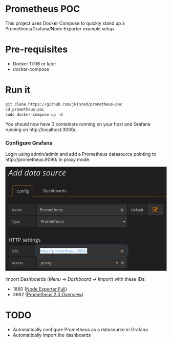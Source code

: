 # Prometheus POC

This project uses Docker Compose to quickly stand up a Prometheus/Grafana/Node Exporter example setup.

# Pre-requisites

* Docker 17.06 or later
* docker-compose

# Run it

```
git clone https://github.com/jkinred/prometheus-poc
cd prometheus-poc
sudo docker-compose up -d
```

You should now have 3 containers running on your host and Grafana running on http://localhost:3000/.

### Configure Grafana

Login using admin/admin and add a Prometheus datasource pointing to http://prometheus:9090/ in proxy mode.

![Prometheus Datasource Configuration](datasource_config.png?raw=true)

Import Dashboards (*Menu -> Dashboard -> Import*) with these IDs:

* 1860 ([Node Exporter Full](https://grafana.com/dashboards/1860))
* 3662 ([Prometheus 2.0 Overview](https://grafana.com/dashboards/3662))

# TODO

* Automatically configure Prometheus as a datasource in Grafana
* Automatically import the dashboards
